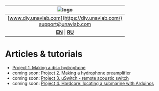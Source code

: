 
| ![logo](https://ucnl.github.io/documentation/sm_logo.png) |
| :---: |
| [www.diy.unavlab.com](https://diy.unavlab.com/) <br/> [support@unavlab.com](mailto:support@unavlab.com) |
| [**EN**](README.md) \| [**RU**](README_RU.md) |

# Articles & tutorials

- [Project 1. Making a disc hydrophone](/projects/disk_hydrophone/README.md)
- coming soon: [Project 2. Making a hydrophone preamplifier]()
- coming soon: [Project 3. uSwitch - remote acoustic switch]()
- coming soon: [Project 4. Hardcore: locating a submarine with Arduinos]()
